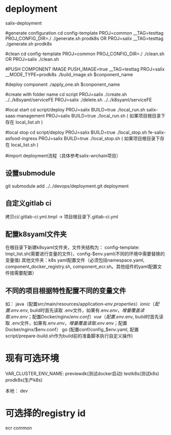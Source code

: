 # deployment

salix-deployment

#generate configuration
cd config-template
PROJ=common __TAG=testtag PROJ_CONFIG_DIR=./ ./generate.sh prodk8s
OR
PROJ=salix __TAG=testtag ./generate.sh prodk8s

#clean
cd config-template
PROJ=common PROJ_CONFIG_DIR=./ ./clean.sh
OR
PROJ=salix ./clean.sh

#PUSH COMPONENT IMAGE
PUSH_IMAGE=true __TAG=testtag PROJ=salix __MODE_TYPE=prodk8s ./build_image.sh $conponent_name

#deploy component
./apply_one.sh $conponent_name

#create with folder name
cd script
PROJ=salix ./create.sh ../../k8syaml/serviceFE
PROJ=salix ./delete.sh ../../k8syaml/serviceFE

#local start
cd script/deploy
PROJ=salix BUILD=true ./local_run.sh salix-saas-management
PROJ=salix BUILD=true ./local_run.sh ( 如果项目根目录下存在 local_list.sh )

#local stop
cd script/deploy
PROJ=salix BUILD=true ./local_stop.sh fe-salix-asfood-ingress
PROJ=salix BUILD=true ./local_stop.sh ( 如果项目根目录下存在 local_list.sh )


#import deployment流程（具体参考salix-wrchain项目）
## 设置submodule
git submodule add ../../devops/deployment.git deployment

## 自定义gitlab ci
拷贝ci/.gitlab-ci.yml.tmpl -> 项目根目录下.gitlab-ci.yml

## 配置k8syaml文件夹
在根目录下新建k8syaml文件夹，文件夹结构为：
config-template: tmpl_list.sh(需要进行变量的文件)，config-$env.yaml(不同的环境中需要替换的变量值)
其他文件夹：k8s yaml配置文件（必须包括namespace.yaml, component_docker_registry.sh, component_ecr.sh。其他组件的yaml配置文件按需要配置）

## 不同的项目根据特性配置不同的变量文件
如：
java（配置src/main/resources/application-$env.properties）
ionic（配置.env.$env, build时首先读取 .env文件，如果有.env.$env，增量覆盖读取.env.$env；配置Docker/nginx/$env.conf）
vue（配置.env.$env, build时首先读取 .env文件，如果有.env.$env，增量覆盖读取.env.$env；配置Docker/nginx/$env.conf）
go (配置conf/config_$env.yaml, 配置script/prepare-build.sh作为build前的准备脚本执行自定义操作)

# 现有可选环境
VAR_CLUSTER_ENV_NAME:
	previewdk(测试docker启动)
	testk8s(测试k8s)
	prodk8s(生产k8s)

本地：
	dev

# 可选择的registry id
ecr
common

	